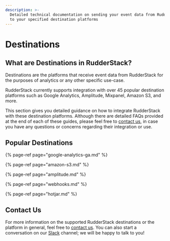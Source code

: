 ```yaml
---
description: >-
  Detailed technical documentation on sending your event data from RudderStack
  to your specified destination platforms
---
```


# Destinations

## What are Destinations in RudderStack?

Destinations are the platforms that receive event data from RudderStack for the purposes of analytics or any other specific use-case.

RudderStack currently supports integration with over 45 popular destination platforms such as Google Analytics, Amplitude, Mixpanel, Amazon S3, and more.

This section gives you detailed guidance on how to integrate RudderStack with these destination platforms. Although there are detailed FAQs provided at the end of each of these guides, please feel free to [contact us](https://rudderstack.com/contact/), in case you have any questions or concerns regarding their integration or use.

## Popular Destinations

{% page-ref page="google-analytics-ga.md" %}

{% page-ref page="amazon-s3.md" %}

{% page-ref page="amplitude.md" %}

{% page-ref page="webhooks.md" %}

{% page-ref page="hotjar.md" %}

## Contact Us

For more information on the supported RudderStack destinations or the platform in general, feel free to [contact us](mailto:%20contact@rudderstack.com). You can also start a conversation on our [Slack](https://resources.rudderstack.com/join-rudderstack-slack) channel; we will be happy to talk to you!

